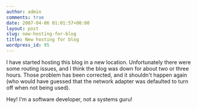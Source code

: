 ```yaml
---
author: admin
comments: true
date: 2007-04-06 01:01:57+00:00
layout: post
slug: new-hosting-for-blog
title: New hosting for blog
wordpress_id: 95
---
```


I have started hosting this blog in a new location. Unfortunately there were some routing issues, and I think the blog was down for about two or three hours. Those problem has been corrected, and it shouldn't happen again (who would have guessed that the network adapter was defaulted to turn off when not being used).

Hey!  I'm a software developer, not a systems guru!